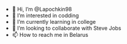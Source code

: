 - 👋 Hi, I’m @Lapochkin98
- 👀 I’m interested in codding
- 🌱 I’m currently learning in college
- 💞️ I’m looking to collaborate with Steve Jobs
- 📫 How to reach me in Belarus

<!---
Lapochkin98/Lapochkin98 is a ✨ special ✨ repository because its `README.md` (this file) appears on your GitHub profile.
You can click the Preview link to take a look at your changes.
--->
